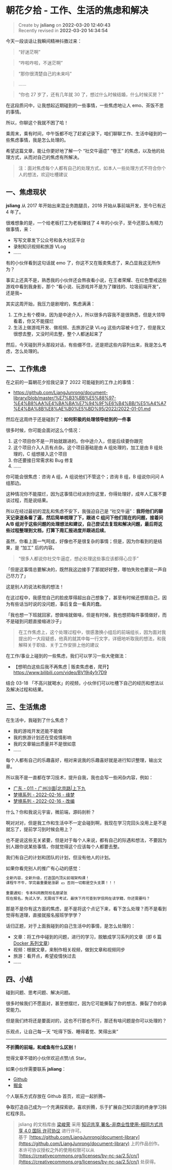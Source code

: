 朝花夕拾 - 工作、生活的焦虑和解决
===

> Create by **jsliang** on **2022-03-20 12:40:43**  
> Recently revised in **2022-03-20 14:34:54**

今天一段谈话让我瞬间精神抖擞过来：

> “好迷茫啊”

> “咋啦咋啦，不迷茫啊”

> “那你很清楚自己的未来吗”

> ……

> “你也 27 岁了，还有几年就 30 了，想过什么时候结婚，什么时候买房？”

在这段质问中，让我想起近期碰到的一些事情，一些焦虑地让人 emo、茶饭不思的事情。

所以，你聊这个我就不困了哈！

乘周末，乘有时间，中午饭都不吃了赶紧记录下，咱们聊聊工作、生活中碰到的一些焦虑事情，我是怎么处理的。

希望这篇文章，能让你更好地了解一个 “社交牛逼症” “卷王” 的焦虑，以及他的处理方式，从而对自己的焦虑有所解决。

> 注：面对焦虑每个人都有自己的处理方式，如本人一些处理方式不符合你个人的想法，欢迎吐槽建议

## 一、焦虑现状

**jsliang** 从 2017 年开始出来混业务跑腿员，2018 开始从事前端开发，至今已有近 4 年了。

很难想象的是，一个给老板打工为老板赚钱了 4 年的小伙子，至今还那么有精力做事情，来：

* 写写文章发下公众号和各大社区平台
* 录制知识视频和旅游 VLog
* ……

有的小伙伴看到这句话就 emo 了，你这不又在贩卖焦虑了，来凸显我这无所作为？

事实上还真不是，熟悉我的小伙伴还会熬夜看小说，在王者荣耀、在红色警戒这些游戏中看到我身影，那个 “看小说、玩游戏并不是为了赚钱的、垃圾前端开发”，还是我~

其实这周开始，我压力是剧增的，焦虑满满：

1. 工作上有个模块，因为是中途介入，所以很多内容我不是很熟悉，但是大领导看着，你又不能摆烂
2. 生活上做游戏开发、做视频、去旅游记录 VLog 这些内容被卡住了，但是我又很想去整，又没时间去整，整个人都迷起来了

然后，今天碰到开头那段对话，有些绷不住，还是把这些内容列出来，我是怎么考虑，怎么处理的。

## 二、工作焦虑

在之前的一篇朝花夕拾我记录了 2022 可能碰到的工作上的事情：

* https://github.com/LiangJunrong/document-library/blob/master/%E7%B3%BB%E5%88%97-%E4%B8%AA%E4%BA%BA%E7%94%9F%E6%B4%BB/%E5%A4%A7%E4%BA%8B%E8%AE%B0%E5%BD%95/2022/2022-01-01.md

然后在这周终于还是碰到了：**如何积极的处理领导给到的一件事**

很多时候，你可能会面对这么个情况：

1. 这个项目你不是一开始就跟进的。你中途介入，但是后续要你跟完
2. 这个项目介入人员有点杂。这个项目基础是由 A 组处理的，加工是由 B 组处理的，C 组想接入这个项目
3. 你还要接日常需求和 Bug 修复
4. ……

你可能会很焦虑：咨询 A 组，A 组说他们不管这个；咨询 B 组，B 组说你问问 A 组那边。

这种情况你不能摆烂，因为这事情已经派到你这里，你得处理好，成年人汇报不要谈过程，而是说结果。

所以在经过最初的混乱和焦虑不安下，我强迫自己是 “社交牛逼”：**我将他们的聊天记录逐条看了遍，然后简单梳理了下，跟进 C 组问下他们现在的问题，接着问 A/B 组对于这些问题的处理想法和建议，自己尝试去复现和解决问题，最后将这些过程整理到文档，打算下周汇报进度并跟进后续**。

虽然，你看上面一气呵成，好像也不是很复杂的事情；但是，因为你看到的是结果，是 “加工” 后的内容。

> “很多人都说你社交牛逼症，想必处理这些事应该都得心应手”

「但是这事情总要解决的，既然我这边接手了那就好好整，哪怕失败也要说一声自己尽力了」

这是别人的说法和我的想法！

在这过程中，我感觉自己的脸皮厚得超出自己想象了，甚至有时候还想扇自己，因为有些话当时说的没问题，事后复盘一看真的蠢。

「我也想一下班就回家，想做啥就做啥，但是有时候，我也想把每件事情做好，而不是碰到问题直接缩进沙子」

> 在工作焦虑上，这个处理过程中，很感激换小组后的前端组长，因为面对我提出的一大段疑惑，他真的就其中每一行文字，详细地听取我的想法，和我解释关于职级、关于工作安排上他的建议

在工作/事业上碰到的一些焦虑，我们可以学习一些大佬做法：

* 【想明白这些后我不再焦虑 | 贩卖焦虑者，爬开】https://www.bilibili.com/video/BV19i4y1r7D9

结合 03-18 「不高兴就喝水」的视频，小伙伴们可以吐槽下自己的经历和想法以及解决过程和结果。

## 三、生活焦虑

在生活中，我碰到了什么焦虑？

* 我的游戏开发还能不能做
* 我的旅游计划还在受疫情影响
* 我的文章输出质量并不是很如意
* ……

每个人都有自己的乐趣喜好，相对来说我的乐趣喜好就是进行知识整理，输出文章。

所以我不是一直都在学习技术，提升自我，我也会写一些闲杂内容，例如：

* [广东 - 011 - 广州沙面|北京路|上下九](https://github.com/LiangJunrong/document-library/blob/master/%E7%B3%BB%E5%88%97-%E4%B8%AA%E4%BA%BA%E7%94%9F%E6%B4%BB/%E6%97%85%E6%B8%B8/%E5%B9%BF%E4%B8%9C-011-%E5%B9%BF%E5%B7%9E%E6%B2%99%E9%9D%A2.md)
* [梦境系列 - 2022-02-16 - 缘梦](https://github.com/LiangJunrong/document-library/blob/master/%E7%B3%BB%E5%88%97-%E4%B8%AA%E4%BA%BA%E7%94%9F%E6%B4%BB/%E5%B0%8F%E8%AF%B4/%E6%A2%A6%E5%A2%83%E4%B8%96%E7%95%8C/2022-02-16%E3%80%8C%E5%8E%9F%E3%80%8D.md)
* [梦境系列 - 2022-02-16 - 改编](https://github.com/LiangJunrong/document-library/blob/master/%E7%B3%BB%E5%88%97-%E4%B8%AA%E4%BA%BA%E7%94%9F%E6%B4%BB/%E5%B0%8F%E8%AF%B4/%E6%A2%A6%E5%A2%83%E4%B8%96%E7%95%8C/2022-02-16%E3%80%8C%E6%94%B9%E3%80%8D.md)

什么？你和我说元宇宙，微前端，源码剖析？

啊对对对，但是我工作和生活中不一定会碰到啊，我现在学习完回头没用上是不是就忘了，提前学习到时候会用上？

也不是说这些无关紧要，但是对于每个人来说，都有自己的际遇和想法，不要因为别人跟你说某些事情，你就觉得这个应该每个人都要去整。

我们有自己的计划和团队的计划，但没有他人的计划。

如果你看完别人的推广有心动的感觉：

```markdown
全新内容，全新升级，打造国内顶尖前端架构课！
课程牛不牛，学完最重要是涨薪 💴 否则一切都是空头支票！！！
```

```
重要通知: 专本科网教院校名额紧张
现在报名，免试入学，无需线下考试，最快下月可查到学信网在读学籍，你还需要吗？
```

那是不是你有这方面的焦虑，是不是将这个点记下来，看下怎么处理？而不是看到觉得有道理，直接就报名报班学学学？

话归正题，对于上面我碰到的自己生活中的事情，是怎么处理的：

* 文章：将工作中碰到的问题，进行的学习，脱敏成学习系列的文章（即 6 篇 [Docker 系列文章](https://github.com/LiangJunrong/document-library/tree/master/%E7%B3%BB%E5%88%97-%E5%89%8D%E7%AB%AF%E8%B5%84%E6%96%99/Node/Node%20%E5%BA%94%E7%94%A8%E9%83%A8%E7%BD%B2/Docker)）
* 视频：根据文章，来制作相关视频，做到文章和视频同步
* 旅游：看开点，希望疫情快过去
* ……
                                                    
## 四、小结

碰到问题、思考问题、解决问题。

很多时候我们不愿面对，甚至想摆烂，因为它可能撕裂了你的想法、撕裂了你的承受能力。

但是我们终将还是要面对的，这也不行那也不行，那还有啥问题是你可以处理的？

乐观点，让自己每一天 “吃得下饭、睡得着觉、笑得出来”

---

**不折腾的前端，和咸鱼有什么区别！**

觉得文章不错的小伙伴欢迎点赞/点 Star。

如果小伙伴需要联系 **jsliang**：

* [Github](https://github.com/LiangJunrong/document-library)
* [掘金](https://juejin.im/user/3403743728515246)

个人联系方式存放在 Github 首页，欢迎一起折腾~

争取打造自己成为一个充满探索欲，喜欢折腾，乐于扩展自己知识面的终身学习斜杠程序员。

> jsliang 的文档库由 [梁峻荣](https://github.com/LiangJunrong) 采用 [知识共享 署名-非商业性使用-相同方式共享 4.0 国际 许可协议](http://creativecommons.org/licenses/by-nc-sa/4.0/) 进行许可。<br/>基于 [https://github.com/LiangJunrong/document-library](https://github.com/LiangJunrong/document-library) 上的作品创作。<br/>本许可协议授权之外的使用权限可以从 [https://creativecommons.org/licenses/by-nc-sa/2.5/cn/](https://creativecommons.org/licenses/by-nc-sa/2.5/cn/) 处获得。
